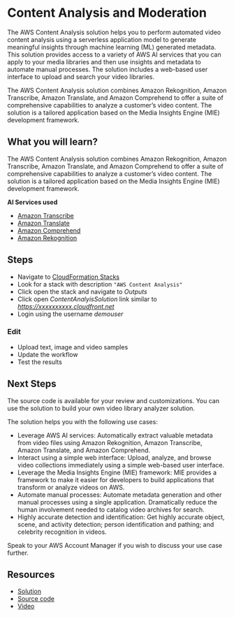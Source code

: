 # Content Analysis and Moderation

The AWS Content Analysis solution helps you to perform automated video content analysis using a serverless application model to generate meaningful insights through machine learning (ML) generated metadata. This solution provides access to a variety of AWS AI services that you can apply to your media libraries and then use insights and metadata to automate manual processes. The solution includes a web-based user interface to upload and search your video libraries.

The AWS Content Analysis solution combines Amazon Rekognition, Amazon Transcribe, Amazon Translate, and Amazon Comprehend to offer a suite of comprehensive capabilities to analyze a customer’s video content. The solution is a tailored application based on the Media Insights Engine (MIE) development framework.

## What you will learn?
The AWS Content Analysis solution combines Amazon Rekognition, Amazon Transcribe, Amazon Translate, and Amazon Comprehend to offer a suite of comprehensive capabilities to analyze a customer’s video content. The solution is a tailored application based on the Media Insights Engine (MIE) development framework.

**AI Services used**
- [Amazon Transcribe](https://aws.amazon.com/transcribe/)
- [Amazon Translate](https://aws.amazon.com/translate/)
- [Amazon Comprehend](https://aws.amazon.com/comprehend/)
- [Amazon Rekognition](https://aws.amazon.com/rekognition/)

## Steps
- Navigate to [CloudFormation Stacks](https://ap-southeast-2.console.aws.amazon.com/cloudformation/home?region=ap-southeast-2#/stacks?filteringStatus=active&filteringText=&viewNested=false&hideStacks=false&stackId=)
- Look for a stack with description `"AWS Content Analysis"`
- Click open the stack and navigate to *Outputs*
- Click open *ContentAnalyisSolution* link similar to *https://xxxxxxxxxx.cloudfront.net*
- Login using the username *demouser*
### Edit
- Upload text, image and video samples
- Update the workflow
- Test the results

## Next Steps
The source code is available for your review and customizations. You can use the solution to build your own video library analyzer solution.

The solution helps you with the following use cases:
- Leverage AWS AI services: Automatically extract valuable metadata from video files using Amazon Rekognition, Amazon Transcribe, Amazon Translate, and Amazon Comprehend.
- Interact using a simple web interface: Upload, analyze, and browse video collections immediately using a simple web-based user interface.
- Leverage the Media Insights Engine (MIE) framework: MIE provides a framework to make it easier for developers to build applications that transform or analyze videos on AWS.
- Automate manual processes: Automate metadata generation and other manual processes using a single application. Dramatically reduce the human involvement needed to catalog video archives for search.
- Highly accurate detection and identification: Get highly accurate object, scene, and activity detection; person identification and pathing; and celebrity recognition in videos.

Speak to your AWS Account Manager if you wish to discuss your use case further.

## Resources
- [Solution](https://aws.amazon.com/solutions/implementations/aws-content-analysis/)
- [Source code](https://github.com/awslabs/aws-content-analysis)
- [Video](https://www.youtube.com/watch?v=IPOepbCM__0)